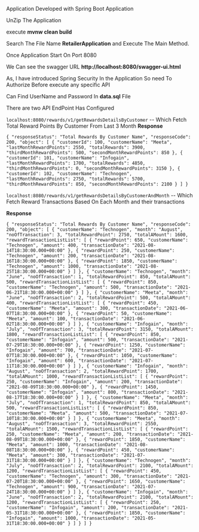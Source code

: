 Application Developed with Spring Boot Application

UnZip The Application 

execute **mvnw clean build**

Search The File Name **RetailerApplication** and Execute The Main Method.

Once Application Start On Port 8080

We Can see the swagger URL **http://localhost:8080/swagger-ui.html**

As, I have introduced Spring Security In the Application So need To Authorize Before execute any specific API

Can Find UserName and Password In **data.sql** File

There are two API EndPoint Has Configured 

`localhost:8080/rewards/v1/getRewardsDetailsByCustomer` -- Which Fetch Total Reward Points By Customer From Last 3 Month
 **Response**
 
 `{
 "responseStatus": "Total Rewards By Customer Name",
 "responseCode": 200,
 "object": [
 {
 "customerId": 100,
 "customerName": "Meeta",
 "lastMonthRewardPoints": 2550,
 "totalRewards": 3900,
 "thirdMonthRewardPoints": 500,
 "secondMonthRewardPoints": 850
 },
 {
 "customerId": 101,
 "customerName": "Infogain",
 "lastMonthRewardPoints": 1700,
 "totalRewards": 4850,
 "thirdMonthRewardPoints": 0,
 "secondMonthRewardPoints": 3150
 },
 {
 "customerId": 102,
 "customerName": "Technogen",
 "lastMonthRewardPoints": 2750,
 "totalRewards": 5700,
 "thirdMonthRewardPoints": 850,
 "secondMonthRewardPoints": 2100
 }
 ]
 }` 
  

`localhost:8080/rewards/v1/getRewardsDetailsByCustomerAndMonth` -- Which Fetch Reward Transactions Based On Each Month and their transactions

**Response**

`{
"responseStatus": "Total Rewards By Customer Name",
"responseCode": 200,
"object": [
{
"customerName": "Technogen",
"month": "August",
"noOfTransaction": 3,
"totalRewardPoint": 2750,
"totalAMount": 1600,
"rewardTransactionListList": [
{
"rewardPoint": 650,
"customerName": "Technogen",
"amount": 400,
"transactionDate": "2021-08-14T18:30:00.000+00:00"
},
{
"rewardPoint": 250,
"customerName": "Technogen",
"amount": 200,
"transactionDate": "2021-08-16T18:30:00.000+00:00"
},
{
"rewardPoint": 1850,
"customerName": "Technogen",
"amount": 1000,
"transactionDate": "2021-08-25T18:30:00.000+00:00"
}
]
},
{
"customerName": "Technogen",
"month": "June",
"noOfTransaction": 1,
"totalRewardPoint": 850,
"totalAMount": 500,
"rewardTransactionListList": [
{
"rewardPoint": 850,
"customerName": "Technogen",
"amount": 500,
"transactionDate": "2021-06-21T18:30:00.000+00:00"
}
]
},
{
"customerName": "Meeta",
"month": "June",
"noOfTransaction": 2,
"totalRewardPoint": 500,
"totalAMount": 400,
"rewardTransactionListList": [
{
"rewardPoint": 450,
"customerName": "Meeta",
"amount": 300,
"transactionDate": "2021-06-07T18:30:00.000+00:00"
},
{
"rewardPoint": 50,
"customerName": "Meeta",
"amount": 100,
"transactionDate": "2021-06-02T18:30:00.000+00:00"
}
]
},
{
"customerName": "Infogain",
"month": "July",
"noOfTransaction": 3,
"totalRewardPoint": 3150,
"totalAMount": 1800,
"rewardTransactionListList": [
{
"rewardPoint": 850,
"customerName": "Infogain",
"amount": 500,
"transactionDate": "2021-07-29T18:30:00.000+00:00"
},
{
"rewardPoint": 1250,
"customerName": "Infogain",
"amount": 700,
"transactionDate": "2021-07-07T18:30:00.000+00:00"
},
{
"rewardPoint": 1050,
"customerName": "Infogain",
"amount": 600,
"transactionDate": "2021-07-11T18:30:00.000+00:00"
}
]
},
{
"customerName": "Infogain",
"month": "August",
"noOfTransaction": 2,
"totalRewardPoint": 1700,
"totalAMount": 1000,
"rewardTransactionListList": [
{
"rewardPoint": 250,
"customerName": "Infogain",
"amount": 200,
"transactionDate": "2021-08-09T18:30:00.000+00:00"
},
{
"rewardPoint": 1450,
"customerName": "Infogain",
"amount": 800,
"transactionDate": "2021-08-17T18:30:00.000+00:00"
}
]
},
{
"customerName": "Meeta",
"month": "July",
"noOfTransaction": 1,
"totalRewardPoint": 850,
"totalAMount": 500,
"rewardTransactionListList": [
{
"rewardPoint": 850,
"customerName": "Meeta",
"amount": 500,
"transactionDate": "2021-07-10T18:30:00.000+00:00"
}
]
},
{
"customerName": "Meeta",
"month": "August",
"noOfTransaction": 3,
"totalRewardPoint": 2550,
"totalAMount": 1500,
"rewardTransactionListList": [
{
"rewardPoint": 250,
"customerName": "Meeta",
"amount": 200,
"transactionDate": "2021-08-09T18:30:00.000+00:00"
},
{
"rewardPoint": 1850,
"customerName": "Meeta",
"amount": 1000,
"transactionDate": "2021-08-08T18:30:00.000+00:00"
},
{
"rewardPoint": 450,
"customerName": "Meeta",
"amount": 300,
"transactionDate": "2021-07-31T18:30:00.000+00:00"
}
]
},
{
"customerName": "Technogen",
"month": "July",
"noOfTransaction": 2,
"totalRewardPoint": 2100,
"totalAMount": 1200,
"rewardTransactionListList": [
{
"rewardPoint": 450,
"customerName": "Technogen",
"amount": 300,
"transactionDate": "2021-07-20T18:30:00.000+00:00"
},
{
"rewardPoint": 1650,
"customerName": "Technogen",
"amount": 900,
"transactionDate": "2021-07-24T18:30:00.000+00:00"
}
]
},
{
"customerName": "Infogain",
"month": "June",
"noOfTransaction": 2,
"totalRewardPoint": 2100,
"totalAMount": 1200,
"rewardTransactionListList": [
{
"rewardPoint": 250,
"customerName": "Infogain",
"amount": 200,
"transactionDate": "2021-05-31T18:30:00.000+00:00"
},
{
"rewardPoint": 1850,
"customerName": "Infogain",
"amount": 1000,
"transactionDate": "2021-05-31T18:30:00.000+00:00"
}
]
}
]
}`
